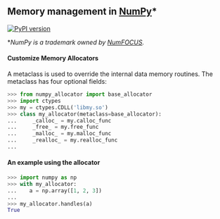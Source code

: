## Memory management in [NumPy](https://numpy.org)*

[![PyPI version](https://badge.fury.io/py/numpy-allocator.svg)](https://badge.fury.io/py/numpy-allocator)

**NumPy is a trademark owned by [NumFOCUS](https://numfocus.org).*

#### Customize Memory Allocators

Α metaclass is used to override the internal data memory routines. The metaclass has four optional fields:

```python
>>> from numpy_allocator import base_allocator
>>> import ctypes
>>> my = ctypes.CDLL('libmy.so')
>>> class my_allocator(metaclass=base_allocator):
...     _calloc_ = my.calloc_func
...     _free_ = my.free_func
...     _malloc_ = my.malloc_func
...     _realloc_ = my.realloc_func
...
```

#### An example using the allocator

```python
>>> import numpy as np
>>> with my_allocator:
...    a = np.array([1, 2, 3])
...
>>> my_allocator.handles(a)
True
```
